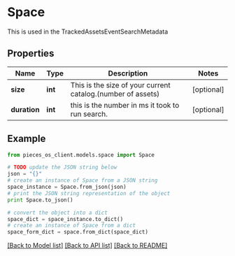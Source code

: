 # Space

This is used in the TrackedAssetsEventSearchMetadata

## Properties

Name | Type | Description | Notes
------------ | ------------- | ------------- | -------------
**size** | **int** | This is the size of your current catalog.(number of assets) | [optional] 
**duration** | **int** | this is the number in ms it took to run search. | [optional] 

## Example

```python
from pieces_os_client.models.space import Space

# TODO update the JSON string below
json = "{}"
# create an instance of Space from a JSON string
space_instance = Space.from_json(json)
# print the JSON string representation of the object
print Space.to_json()

# convert the object into a dict
space_dict = space_instance.to_dict()
# create an instance of Space from a dict
space_form_dict = space.from_dict(space_dict)
```
[[Back to Model list]](../README#documentation-for-models) [[Back to API list]](../README#documentation-for-api-endpoints) [[Back to README]](../README)


